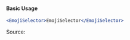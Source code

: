 #### Basic Usage

```jsx
<EmojiSelector>EmojiSelector</EmojiSelector>
```

Source:

```js { "file": "./EmojiSelector.js" }
```
